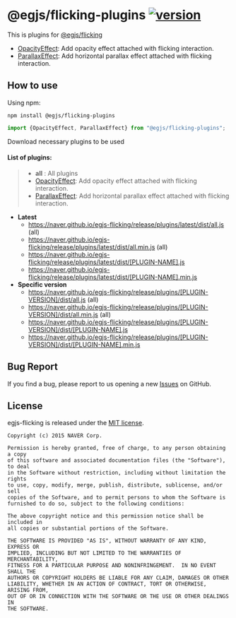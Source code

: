 # @egjs/flicking-plugins [![version][badge-version]][link-version]

This is plugins for [@egjs/flicking](https://github.com/naver/egjs-flicking/tree/2.x)

  - [OpacityEffect](https://naver.github.io/egjs-flicking/release/2.5.1/doc/eg.Flicking.plugin.OpacityEffect.html): Add opacity effect attached with flicking interaction.
  - [ParallaxEffect](https://naver.github.io/egjs-flicking/release/2.5.1/doc/eg.Flicking.plugin.ParallaxEffect.html): Add horizontal parallax effect attached with flicking interaction.


## How to use

Using npm:

```
npm install @egjs/flicking-plugins
```
```js
import {OpacityEffect, ParallaxEffect} from "@egjs/flicking-plugins";
```

Download necessary plugins to be used

#### List of plugins:
>  - **all** : All plugins
>  - [OpacityEffect](https://naver.github.io/egjs-flicking/release/2.5.1/doc/eg.Flicking.plugin.OpacityEffect.html): Add opacity effect attached with flicking interaction.
>  - [ParallaxEffect](https://naver.github.io/egjs-flicking/release/2.5.1/doc/eg.Flicking.plugin.ParallaxEffect.html): Add horizontal parallax effect attached with flicking interaction.

 - **Latest**
    - https://naver.github.io/egjs-flicking/release/plugins/latest/dist/all.js (all)
    - https://naver.github.io/egjs-flicking/release/plugins/latest/dist/all.min.js (all)
    - https://naver.github.io/egjs-flicking/release/plugins/latest/dist/[PLUGIN-NAME].js
    - https://naver.github.io/egjs-flicking/release/plugins/latest/dist/[PLUGIN-NAME].min.js
 - **Specific version**
    - https://naver.github.io/egjs-flicking/release/plugins/[PLUGIN-VERSION]/dist/all.js (all)
    - https://naver.github.io/egjs-flicking/release/plugins/[PLUGIN-VERSION]/dist/all.min.js (all)
    - https://naver.github.io/egjs-flicking/release/plugins/[PLUGIN-VERSION]/dist/[PLUGIN-NAME].js
    - https://naver.github.io/egjs-flicking/release/plugins/[PLUGIN-VERSION]/dist/[PLUGIN-NAME].min.js


<!-- badges -->
[badge-version]: https://img.shields.io/npm/v/@egjs/flicking-plugins.svg?style=flat

<!-- links -->
[link-version]: https://www.npmjs.com/package/@egjs/flicking-plugins



## Bug Report

If you find a bug, please report to us opening a new [Issues](https://github.com/naver/egjs-flicking/issues) on GitHub.


## License
egjs-flicking is released under the [MIT license](http://naver.github.io/egjs/license.txt).

```
Copyright (c) 2015 NAVER Corp.

Permission is hereby granted, free of charge, to any person obtaining a copy
of this software and associated documentation files (the "Software"), to deal
in the Software without restriction, including without limitation the rights
to use, copy, modify, merge, publish, distribute, sublicense, and/or sell
copies of the Software, and to permit persons to whom the Software is
furnished to do so, subject to the following conditions:

The above copyright notice and this permission notice shall be included in
all copies or substantial portions of the Software.

THE SOFTWARE IS PROVIDED "AS IS", WITHOUT WARRANTY OF ANY KIND, EXPRESS OR
IMPLIED, INCLUDING BUT NOT LIMITED TO THE WARRANTIES OF MERCHANTABILITY,
FITNESS FOR A PARTICULAR PURPOSE AND NONINFRINGEMENT.  IN NO EVENT SHALL THE
AUTHORS OR COPYRIGHT HOLDERS BE LIABLE FOR ANY CLAIM, DAMAGES OR OTHER
LIABILITY, WHETHER IN AN ACTION OF CONTRACT, TORT OR OTHERWISE, ARISING FROM,
OUT OF OR IN CONNECTION WITH THE SOFTWARE OR THE USE OR OTHER DEALINGS IN
THE SOFTWARE.
```
